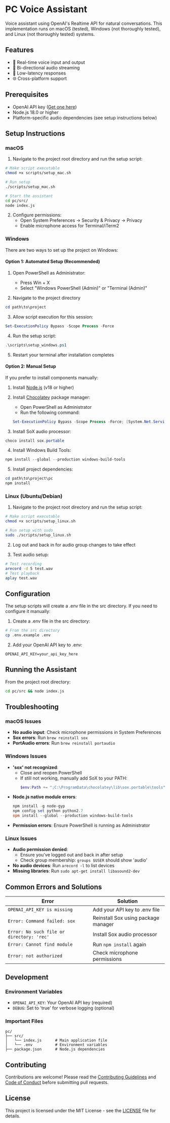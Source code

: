 # PC Voice Assistant

Voice assistant using OpenAI's Realtime API for natural conversations. This implementation runs on macOS (tested), Windows (not thoroughly tested), and Linux (not thoroughly tested) systems.

## Features
- 🎤 Real-time voice input and output
- 🔄 Bi-directional audio streaming
- 🎯 Low-latency responses
- 🌐 Cross-platform support

## Prerequisites
- OpenAI API key ([Get one here](https://platform.openai.com/api-keys))
- Node.js 18.0 or higher
- Platform-specific audio dependencies (see setup instructions below)

## Setup Instructions

### macOS

1. Navigate to the project root directory and run the setup script:
```bash
# Make script executable
chmod +x scripts/setup_mac.sh

# Run setup
./scripts/setup_mac.sh

# Start the assistant
cd pc/src/
node index.js
```

2. Configure permissions:
   - Open System Preferences → Security & Privacy → Privacy
   - Enable microphone access for Terminal/iTerm2

### Windows

There are two ways to set up the project on Windows:

#### Option 1: Automated Setup (Recommended)

1. Open PowerShell as Administrator:
   - Press Win + X
   - Select "Windows PowerShell (Admin)" or "Terminal (Admin)"

2. Navigate to the project directory
```powershell
cd path\to\project
```

3. Allow script execution for this session:
```powershell
Set-ExecutionPolicy Bypass -Scope Process -Force
```

4. Run the setup script:
```powershell
.\scripts\setup_windows.ps1
```

5. Restart your terminal after installation completes

#### Option 2: Manual Setup

If you prefer to install components manually:

1. Install [Node.js](https://nodejs.org/) (v18 or higher)

2. Install [Chocolatey](https://chocolatey.org/install) package manager:
   - Open PowerShell as Administrator
   - Run the following command:
   ```powershell
   Set-ExecutionPolicy Bypass -Scope Process -Force; [System.Net.ServicePointManager]::SecurityProtocol = [System.Net.ServicePointManager]::SecurityProtocol -bor 3072; iex ((New-Object System.Net.WebClient).DownloadString('https://community.chocolatey.org/install.ps1'))
   ```

3. Install SoX audio processor:
```powershell
choco install sox.portable
```

4. Install Windows Build Tools:
```powershell
npm install --global --production windows-build-tools
```

5. Install project dependencies:
```powershell
cd path\to\project\pc
npm install
```

### Linux (Ubuntu/Debian)

1. Navigate to the project root directory and run the setup script:
```bash
# Make script executable
chmod +x scripts/setup_linux.sh

# Run setup with sudo
sudo ./scripts/setup_linux.sh
```

2. Log out and back in for audio group changes to take effect

3. Test audio setup:
```bash
# Test recording
arecord -d 5 test.wav
# Test playback
aplay test.wav
```

## Configuration

The setup scripts will create a .env file in the src directory. If you need to configure it manually:

1. Create a .env file in the src directory:
```bash
# From the src directory
cp .env.example .env
```

2. Add your OpenAI API key to .env:
```
OPENAI_API_KEY=your_api_key_here
```

## Running the Assistant

From the project root directory:
```bash
cd pc/src && node index.js
```

## Troubleshooting

### macOS Issues
- **No audio input**: Check microphone permissions in System Preferences
- **Sox errors**: Run `brew reinstall sox`
- **PortAudio errors**: Run `brew reinstall portaudio`

### Windows Issues
- **'sox' not recognized**: 
  - Close and reopen PowerShell
  - If still not working, manually add SoX to your PATH:
    ```powershell
    $env:Path += ";C:\ProgramData\chocolatey\lib\sox.portable\tools"
    ```
- **Node.js native module errors**:
  ```powershell
  npm install -g node-gyp
  npm config set python python2.7
  npm install --global --production windows-build-tools
  ```
- **Permission errors**: Ensure PowerShell is running as Administrator

### Linux Issues
- **Audio permission denied**: 
  - Ensure you've logged out and back in after setup
  - Check group membership: `groups $USER` should show 'audio'
- **No audio devices**: Run `arecord -l` to list devices
- **Missing libraries**: Run `sudo apt-get install libasound2-dev`

## Common Errors and Solutions

| Error | Solution |
|-------|----------|
| `OPENAI_API_KEY is missing` | Add your API key to .env file |
| `Error: Command failed: sox` | Reinstall Sox using package manager |
| `Error: No such file or directory: 'rec'` | Install Sox audio processor |
| `Error: Cannot find module` | Run `npm install` again |
| `Error: not authorized` | Check microphone permissions |

## Development

### Environment Variables
- `OPENAI_API_KEY`: Your OpenAI API key (required)
- `DEBUG`: Set to 'true' for verbose logging (optional)

### Important Files
```
pc/
├── src/
│   └── index.js      # Main application file
│   └── .env          # Environment variables
├── package.json      # Node.js dependencies
```

## Contributing
Contributions are welcome! Please read the [Contributing Guidelines](..docs/CONTRIBUTING.md) and [Code of Conduct](..docs/CODE_OF_CONDUCT.md) before submitting pull requests.

## License
This project is licensed under the MIT License - see the [LICENSE](../LICENSE) file for details.